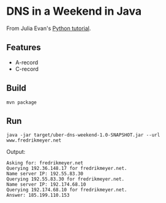 # DNS in a Weekend in Java

From Julia Evan's [Python tutorial](https://implement-dns.wizardzines.com/).

## Features

 - A-record
 - C-record
 
## Build

```
mvn package
```

## Run

```
java -jar target/uber-dns-weekend-1.0-SNAPSHOT.jar --url www.fredrikmeyer.net
```

Output:
```
Asking for: fredrikmeyer.net
Querying 192.36.148.17 for fredrikmeyer.net.
Name server IP: 192.55.83.30
Querying 192.55.83.30 for fredrikmeyer.net.
Name server IP: 192.174.68.10
Querying 192.174.68.10 for fredrikmeyer.net.
Answer: 185.199.110.153
```
